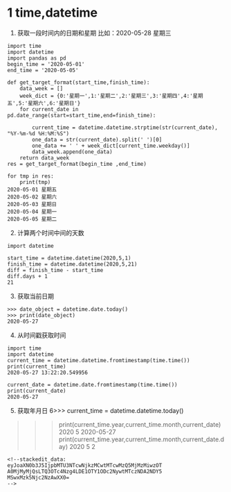 # 1 time,datetime
1. 获取一段时间内的日期和星期
比如：2020-05-28 星期三
```
import time
import datetime
import pandas as pd
begin_time = '2020-05-01'
end_time = '2020-05-05'

def get_target_format(start_time,finish_time):
	data_week = []
	week_dict = {0:'星期一',1:'星期二',2:'星期三',3:'星期四',4:'星期五',5:'星期六',6:'星期日'}
	for current_date in pd.date_range(start=start_time,end=finish_time):
		
		current_time = datetime.datetime.strptime(str(current_date), "%Y-%m-%d %H:%M:%S")
		one_data = str(current_date).split(' ')[0]
		one_data += ' ' + week_dict[current_time.weekday()]
		data_week.append(one_data)
	return data_week
res = get_target_format(begin_time ,end_time)

for tmp in res:
	print(tmp)
2020-05-01 星期五
2020-05-02 星期六
2020-05-03 星期日
2020-05-04 星期一
2020-05-05 星期二
```

2. 计算两个时间中间的天数
```
import datetime

start_time = datetime.datetime(2020,5,1)
finish_time = datetime.datetime(2020,5,21)
diff = finish_time - start_time
diff.days + 1
21
```

3. 获取当前日期
```
>>> date_object = datetime.date.today()
>>> print(date_object)
2020-05-27
```
4. 从时间戳获取时间
```
import time
import datetime
current_time = datetime.datetime.fromtimestamp(time.time())
print(current_time)
2020-05-27 13:22:20.549956

current_date = datetime.date.fromtimestamp(time.time())
print(current_date)
2020-05-27
```
5. 获取年月日
6>>> current_time = datetime.datetime.today()
>>> print(current_time.year,current_time.month,current_date)
2020 5 2020-05-27
>>> print(current_time.year,current_time.month,current_date.day)
2020 5 2

	

	

``` 
<!--stackedit_data:
eyJoaXN0b3J5IjpbMTU3NTcwNjkzMCwtMTcwMzQ5MjMzMiwzOT
A0MjMyMjQsLTQ3OTc4Nzg4LDE1OTY1ODc2NywtMTczNDA2NDY5
MSwxMzk5Njc2NzAwXX0=
-->